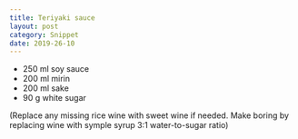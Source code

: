 ```yaml
---
title: Teriyaki sauce
layout: post
category: Snippet
date: 2019-26-10
---
```


- 250 ml soy sauce
- 200 ml mirin
- 200 ml sake
- 90 g white sugar

(Replace any missing rice wine with sweet wine if needed. Make boring by replacing wine with symple syrup 3:1 water-to-sugar ratio)
